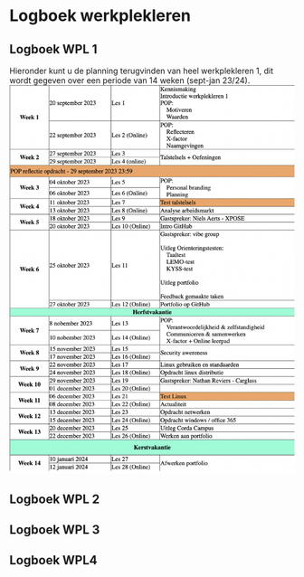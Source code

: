 # Logboek werkplekleren

## Logboek WPL 1
Hieronder kunt u de planning terugvinden van heel werkplekleren 1, dit wordt gegeven over een periode van 14 weken (sept-jan 23/24).
<img alt="Planning WPL1" src="images/Weekplanning_WPL1.png">



## Logboek WPL 2

## Logboek WPL 3

## Logboek WPL4
